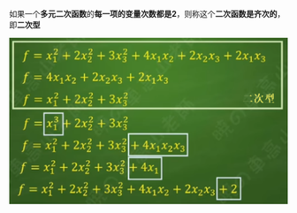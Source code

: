 如果一个**多元二次函数**的**每一项的变量次数都是2**，则称这个**二次函数是齐次的**，即**二次型**

![](../photo/Pasted%20image%2020240318122153.png)
